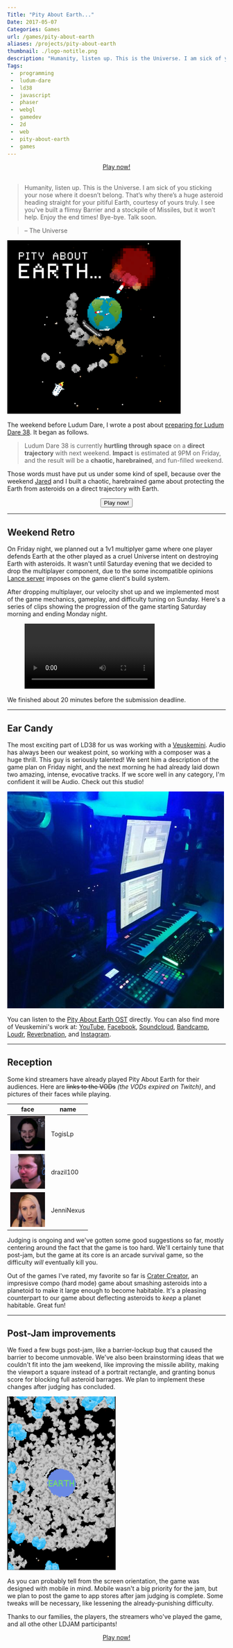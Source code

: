```yaml
---
Title: "Pity About Earth..."
Date: 2017-05-07
Categories: Games
url: /games/pity-about-earth
aliases: /projects/pity-about-earth
thumbnail: ./logo-notitle.png
description: "Humanity, listen up. This is the Universe. I am sick of you sticking your nose where it doesn’t belong."
Tags:
 -  programming
 -  ludum-dare
 -  ld38
 -  javascript
 -  phaser
 -  webgl
 -  gamedev
 -  2d
 -  web
 -  pity-about-earth
 -  games
---
```


<center>
<a class="pbp-btn" href="http://pae.fun/">Play now!</a>
</center>
<br>

> Humanity, listen up. This is the Universe. I am sick of you sticking your nose where it doesn’t belong. That’s why there’s a huge asteroid heading straight for your pitiful Earth, courtesy of yours truly. I see you’ve built a flimsy Barrier and a stockpile of Missiles, but it won’t help. Enjoy the end times! Bye-bye. Talk soon.

> – The Universe

[![play](logo-square.png)][play] <br>

<!-- more -->

The weekend before Ludum Dare, I wrote a post about [preparing for Ludum Dare 38][ld38-prep]. It began as follows.

> Ludum Dare 38 is currently **hurtling through space** on a **direct trajectory** with next weekend. **Impact** is estimated at 9PM on Friday, and the result will be a **chaotic, harebrained**, and fun-filled weekend.

Those words must have put us under some kind of spell, because over the weekend [Jared][jared] and I built a chaotic, harebrained game about protecting the Earth from asteroids on a direct trajectory with Earth.

<center>
<button href="http://pae.fun/">Play now!</button>
</center>

---

## Weekend Retro

On Friday night, we planned out a 1v1 multiplyer game where one player defends Earth at the other played as a cruel Universe intent on destroying Earth with asteroids. It wasn't until Saturday evening that we decided to drop the multiplayer component, due to the some incompatible opinions [Lance server][lance] imposes on the game client's build system.

After dropping multiplayer, our velocity shot up and we implemented most of the game mechanics, gameplay, and difficulty tuning on Sunday. Here's a series of clips showing the progression of the game starting Saturday morning and ending Monday night.

<figure>
<video style="margin: 0 auto" controls loop autoplay>
<source src="progress-smaller.webm" />
</video>
</figure>

We finished about 20 minutes before the submission deadline.

---

## Ear Candy

The most exciting part of LD38 for us was working with a [Veuskemini][veus]. Audio has always been our weakest point, so working with a composer was a huge thrill. This guy is seriously talented! We sent him a description of the game plan on Friday night, and the next morning he had already laid down two amazing, intense, evocative tracks. If we score well in any category, I'm confident it will be Audio. Check out this studio!

![Veuskemini studio](veuskemini-studio.jpg)

You can listen to the [Pity About Earth OST](https://veuskemini.bandcamp.com/album/pity-about-earth-ost) directly. You can also find more of Veuskemini's work at: [YouTube](https://www.youtube.com/channel/UC2ebq32zwRC5O6kMJXy32Jg), [Facebook](https://www.facebook.com/VEUSKEMINI), [Soundcloud](https://soundcloud.com/veuskemini), [Bandcamp](https://veuskemini.bandcamp.com), [Loudr](https://loudr.fm/artist/veuskemini/FE6ZW), [Reverbnation](https://www.reverbnation.com/veuskemini), and [Instagram](https://www.instagram.com/veuskemini_vapor_lab).

---

## Reception

Some kind streamers have already played Pity About Earth for their audiences. Here are ~~links to the VODs~~ _(the VODs expired on Twitch)_, and pictures of their faces while playing.

<center>

| face                                                  | name       |
| ----------------------------------------------------- | ---------- |
| ![TogisLp plays Pity About Earth](togislp.png)        | TogisLp    |
| ![drazil100 plays Pity About Earth](drazil100.png)    | drazil100  |
| ![JenniNexus plays Pity  About Earty](jenninexus.png) | JenniNexus |

</center>

Judging is ongoing and we've gotten some good suggestions so far, mostly centering around the fact that the game is too hard. We'll certainly tune that post-jam, but the game at its core is an arcade survival game, so the difficulty _will_ eventually kill you.

Out of the games I've rated, my favorite so far is [Crater Creator][crater], an impresisve compo (hard mode) game about smashing asteroids into a planetoid to make it large enough to become habitable. It's a pleasing counterpart to our game about deflecting asteroids to _keep_ a planet habitable. Great fun!

---

## Post-Jam improvements

We fixed a few bugs post-jam, like a barrier-lockup bug that caused the barrier to become unmovable. We've also been brainstorming ideas that we couldn't fit into the jam weekend, like improving the missile ability, making the viewport a square instead of a portrait rectangle, and granting bonus score for blocking full asteroid barrages. We plan to implement these changes after judging has concluded.

![many asteroids](difficulty.png)

As you can probably tell from the screen orientation, the game was designed with mobile in mind. Mobile wasn't a big priority for the jam, but we plan to post the game to app stores after jam judging is complete. Some tweaks will be necessary, like lessening the already-punishing difficulty.

Thanks to our families, the players, the streamers who've played the game, and all othe other LDJAM participants!

<center>
<a class="pbp-btn" href="http://pae.fun/">Play now!</a>
</center>
<br>

[play]: http://pae.fun/
[jared]: https://twitter.com/caramelcode
[lance]: http://lance.gg/
[crater]: https://ldjam.com/events/ludum-dare/38/crater-creator
[veus]: https://ldjam.com/events/ludum-dare/38/pity-about-earth/a-retro-for-pity-about-earth
[ld38-prep]: http://scripta.co/articles/Preparing-for-Ludum-Dare-38/
